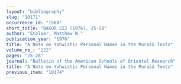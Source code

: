 ```yaml
---
layout: "bibliography"
slug: "10171"
occurrence_id: "1589"
short_title: "BASOR 222 (1976), 25-28"
author: "Stolper, Matthew W."
publication_year: "1976"
title: "A Note on Yahwistic Personal Names in the Murašû Texts"
volume_no_: "222"
pages: "25-28"
journal: "Bulletin of the American Schools of Oriental Research"
title: "A Note on Yahwistic Personal Names in the Murašû Texts"
previous_item: "10174"
---
```

